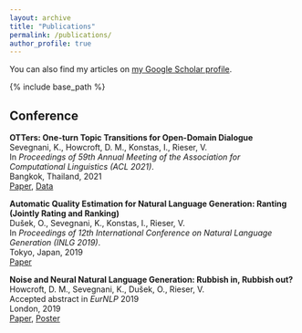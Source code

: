 ```yaml
---
layout: archive
title: "Publications"
permalink: /publications/
author_profile: true
---
```


You can also find my articles on [my Google Scholar profile](https://scholar.google.com/citations?user=MNbMFssAAAAJ&hl=en&oi=ao "Scholar").


{% include base_path %}


## Conference

<strong>OTTers: One-turn Topic Transitions for Open-Domain Dialogue</strong> <br />
Sevegnani, K., Howcroft, D. M., Konstas, I., Rieser, V. <br />
In <i> Proceedings of 59th Annual Meeting of the Association for Computational Linguistics (ACL 2021)</i>. <br />
Bangkok, Thailand, 2021 <br />
[Paper](), [Data](https://github.com/karinseve/OTTers)


<strong>Automatic Quality Estimation for Natural Language Generation: Ranting (Jointly Rating and Ranking)</strong> <br />
Du&scaron;ek, O., Sevegnani, K., Konstas, I., Rieser, V. <br />
In <i> Proceedings of 12th International Conference on Natural Language Generation (INLG 2019)</i>. <br />
Tokyo, Japan, 2019 <br />
[Paper](https://arxiv.org/pdf/1910.04731.pdf)

<strong>Noise and Neural Natural Language Generation: Rubbish in, Rubbish out?</strong> <br />
Howcroft, D. M., Sevegnani, K., Du&scaron;ek, O., Rieser, V. <br />
Accepted abstract in <i>EurNLP</i> 2019 <br />
London, 2019 <br />
[Paper](https://davehowcroft.com/abstracts/2019-10_eurnlp_noise-and-neural-natural-language-generation.pdf), [Poster](https://davehowcroft.com/posters/2019-10_eurnlp_noise-and-neural-natural-language-generation.pdf)